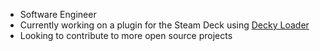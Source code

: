 - Software Engineer
- Currently working on a plugin for the Steam Deck using [Decky Loader](https://github.com/SteamDeckHomebrew/decky-loader)
- Looking to contribute to more open source projects
